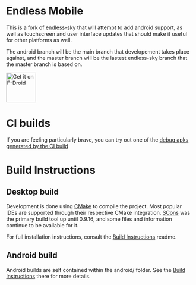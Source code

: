 # Endless Mobile

This is a fork of [endless-sky](https://endless-sky.github.io/) that will attempt to add android support, as well as touchscreen and user interface updates that should make it useful for other platforms as well.

The android branch will be the main branch that developement takes place against, and the master branch will be the lastest endless-sky branch that the master branch is based on.

[<img src="https://fdroid.gitlab.io/artwork/badge/get-it-on.png"
     alt="Get it on F-Droid"
     height="80">](https://f-droid.org/packages/com.github.thewierdnut.endless_mobile/)

# CI builds
If you are feeling particularly brave, you can try out one of the [debug apks generated by the CI build](https://github.com/thewierdnut/endless-mobile/releases)

# Build Instructions
## Desktop build
Development is done using [CMake](https://cmake.org) to compile the project. Most popular IDEs are supported through their respective CMake integration. [SCons](https://scons.org/) was the primary build tool up until 0.9.16, and some files and information continue to be available for it.

For full installation instructions, consult the [Build Instructions](docs/readme-cmake.md) readme.
## Android build
Android builds are self contained within the android/ folder. See the [Build Instructions](https://github.com/thewierdnut/endless-mobile/blob/android/android/build_instructions.md) there for more details.
